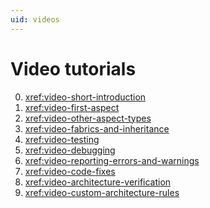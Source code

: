 ```yaml
---
uid: videos
---
```


# Video tutorials

0. <xref:video-short-introduction>
1. <xref:video-first-aspect>
2. <xref:video-other-aspect-types>
3. <xref:video-fabrics-and-inheritance>
4. <xref:video-testing>
5. <xref:video-debugging>
6. <xref:video-reporting-errors-and-warnings>
7. <xref:video-code-fixes> 
8. <xref:video-architecture-verification>
9. <xref:video-custom-architecture-rules>